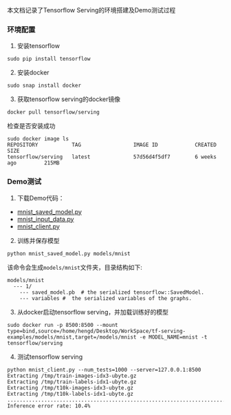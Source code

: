本文档记录了Tensorflow Serving的环境搭建及Demo测试过程

### 环境配置

1. 安装tensorflow

```shell
sudo pip install tensorflow
```

2. 安装docker

```shell
sudo snap install docker
```

3. 获取tensorflow serving的docker镜像

```shell
docker pull tensorflow/serving
```

检查是否安装成功
```shell
sudo docker image ls
REPOSITORY           TAG                 IMAGE ID            CREATED             SIZE
tensorflow/serving   latest              57d56d4f5df7        6 weeks ago         215MB
```

### Demo测试

1. 下载Demo代码：
* [mnist_saved_model.py](https://raw.githubusercontent.com/tensorflow/serving/master/tensorflow_serving/example/mnist_saved_model.py)
* [mnist_input_data.py](https://raw.githubusercontent.com/tensorflow/serving/master/tensorflow_serving/example/mnist_input_data.py)
* [mnist_client.py](https://raw.githubusercontent.com/tensorflow/serving/master/tensorflow_serving/example/mnist_client.py)

2. 训练并保存模型
```shell
python mnist_saved_model.py models/mnist
```
该命令会生成`models/mnist`文件夹，目录结构如下:

```
models/mnist
  --- 1/
    --- saved_model.pb  # the serialized tensorflow::SavedModel.
    --- variables #  the serialized variables of the graphs.
```

3. 从docker启动tensorflow serving，并加载训练好的模型
```shell
sudo docker run -p 8500:8500 --mount type=bind,source=/home/hengd/Desktop/WorkSpace/tf-serving-examples/models/mnist,target=/models/mnist -e MODEL_NAME=mnist -t tensorflow/serving
```
4. 测试tensorflow serving
```shell
python mnist_client.py --num_tests=1000 --server=127.0.0.1:8500
Extracting /tmp/train-images-idx3-ubyte.gz
Extracting /tmp/train-labels-idx1-ubyte.gz
Extracting /tmp/t10k-images-idx3-ubyte.gz
Extracting /tmp/t10k-labels-idx1-ubyte.gz
........................................................................................................................................................................................................................................................................................................................................................................................................................................................................................................................................................................................................................................................................................................................................................................................................................................................................................................................................................................................................................................
Inference error rate: 10.4%
```
